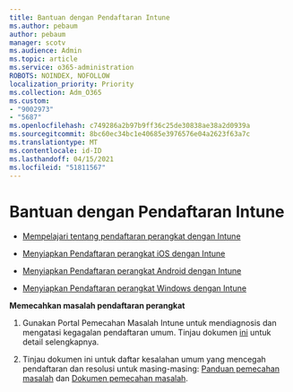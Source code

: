 ```yaml
---
title: Bantuan dengan Pendaftaran Intune
ms.author: pebaum
author: pebaum
manager: scotv
ms.audience: Admin
ms.topic: article
ms.service: o365-administration
ROBOTS: NOINDEX, NOFOLLOW
localization_priority: Priority
ms.collection: Adm_O365
ms.custom:
- "9002973"
- "5687"
ms.openlocfilehash: c749286a2b97b9ff36c25de30838ae38a2d0939a
ms.sourcegitcommit: 8bc60ec34bc1e40685e3976576e04a2623f63a7c
ms.translationtype: MT
ms.contentlocale: id-ID
ms.lasthandoff: 04/15/2021
ms.locfileid: "51811567"
---
```

# <a name="help-with-intune-enrollment"></a>Bantuan dengan Pendaftaran Intune


- [Mempelajari tentang pendaftaran perangkat dengan Intune](https://docs.microsoft.com/intune/device-enrollment)

- [Menyiapkan Pendaftaran perangkat iOS dengan Intune](https://docs.microsoft.com/intune/ios-enroll)

- [Menyiapkan Pendaftaran perangkat Android dengan Intune](https://docs.microsoft.com/intune/android-enroll)

- [Menyiapkan Pendaftaran perangkat Windows dengan Intune](https://docs.microsoft.com/intune/windows-enroll)

**Memecahkan masalah pendaftaran perangkat**

1. Gunakan Portal Pemecahan Masalah Intune untuk mendiagnosis dan mengatasi kegagalan pendaftaran umum. Tinjau dokumen [ini](https://docs.microsoft.com/intune/help-desk-operators) untuk detail selengkapnya.

2. Tinjau dokumen ini untuk daftar kesalahan umum yang mencegah pendaftaran dan resolusi untuk masing-masing: [Panduan pemecahan masalah](https://support.microsoft.com/help/4469913/troubleshooting-windows-device-enrollment-problems-in-microsoft-intune) dan [Dokumen pemecahan masalah](https://docs.microsoft.com/intune/troubleshoot-device-enrollment-in-intune).